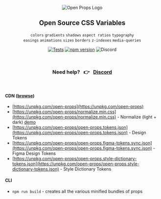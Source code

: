 <div align="center">
  
![Open Props Logo](https://user-images.githubusercontent.com/1134620/141246730-7df4cf2a-6249-42ca-a01b-494c3ccddabe.png)

## Open Source CSS Variables

`colors` `gradients` `shadows` `aspect ratios` `typography`  
`easings` `animations` `sizes` `borders` `z-indexes` `media-queries`

[![Tests](https://github.com/argyleink/open-props/actions/workflows/tests.yml/badge.svg?branch=main)](https://github.com/argyleink/open-props/actions/workflows/tests.yml)
[![npm version](http://img.shields.io/npm/v/open-props.svg)](https://npmjs.org/package/open-props)
![Discord](https://badgen.net/discord/members/AqA4fU886r)

<br>

### Need help? &nbsp; 👉 &nbsp; [Discord](https://discord.gg/AqA4fU886r)

</div>

<br>

#### CDN ([browse](https://unpkg.com/browse/open-props@latest/))

- [https://unpkg.com/open-props](https://unpkg.com/open-props)
- [https://unpkg.com/open-props/normalize.min.css](https://unpkg.com/open-props/normalize.min.css) - Normalize (light + dark) [demo](https://codepen.io/argyleink/pen/KKvRORE)
- [https://unpkg.com/open-props/open-props.tokens.json](https://unpkg.com/open-props/open-props.tokens.json) - Design Tokens
- [https://unpkg.com/open-props/open-props.figma-tokens.sync.json](https://unpkg.com/open-props/open-props.figma-tokens.sync.json) - Figma Design Tokens
- [https://unpkg.com/open-props/open-props.style-dictionary-tokens.json](https://unpkg.com/open-props/open-props.style-dictionary-tokens.json) - Style Dictionary Tokens

#### CLI

- `npm run build` - creates all the various minified bundles of props

